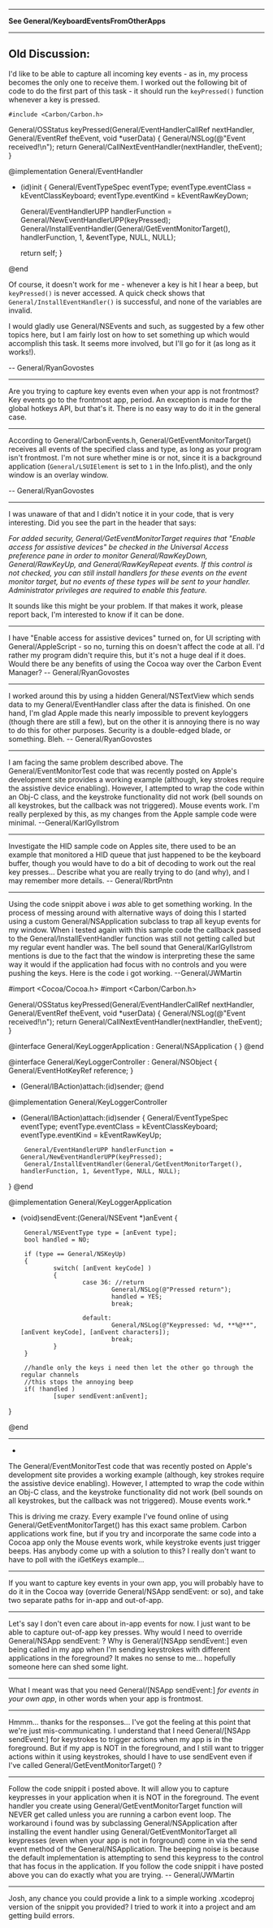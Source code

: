 




----
**See General/KeyboardEventsFromOtherApps**



----
**Old Discussion:**
----


I'd like to be able to capture all incoming key events - as in, my process becomes the only one to receive them. I worked out the following bit of code to do the first part of this task - it should run the <code>keyPressed()</code> function whenever a key is pressed.

    #include <Carbon/Carbon.h>

General/OSStatus keyPressed(General/EventHandlerCallRef nextHandler, General/EventRef theEvent, void *userData) {
	General/NSLog(@"Event received!\n");
	return General/CallNextEventHandler(nextHandler, theEvent);
}

@implementation General/EventHandler

- (id)init {
	General/EventTypeSpec eventType;
	eventType.eventClass = kEventClassKeyboard;
	eventType.eventKind = kEventRawKeyDown;
    
	General/EventHandlerUPP handlerFunction = General/NewEventHandlerUPP(keyPressed);
	General/InstallEventHandler(General/GetEventMonitorTarget(), handlerFunction, 1,
                                                  &eventType, NULL, NULL);
	
	return self;
}

@end

Of course, it doesn't work for me - whenever a key is hit I hear a beep, but <code>keyPressed()</code> is never accessed. A quick check shows that <code>General/InstallEventHandler()</code> is successful, and none of the variables are invalid.

I would gladly use General/NSEvent<nowiki/>s and such, as suggested by a few other topics here, but I am fairly lost on how to set something up which would accomplish this task. It seems more involved, but I'll go for it (as long as it works!).

-- General/RyanGovostes

----

Are you trying to capture key events even when your app is not frontmost? Key events go to the frontmost app, period. An exception is made for the global hotkeys API, but that's it. There is no easy way to do it in the general case.

----

According to General/CarbonEvents.h, General/GetEventMonitorTarget() receives all events of the specified class and type, as long as your program isn't frontmost. I'm not sure whether mine is or not, since it is a background application (<code>General/LSUIElement</code> is set to <code>1</code> in the Info.plist), and the only window is an overlay window.

-- General/RyanGovostes

----

I was unaware of that and I didn't notice it in your code, that is very interesting. Did you see the part in the header that says:

*For added security, General/GetEventMonitorTarget requires that "Enable
access for assistive devices" be checked in the Universal Access
preference pane in order to monitor General/RawKeyDown, General/RawKeyUp, and
General/RawKeyRepeat events. If this control is not checked, you can
still install handlers for these events on the event monitor
target, but no events of these types will be sent to your
handler. Administrator privileges are required to enable this
feature.*

It sounds like this might be your problem. If that makes it work, please report back, I'm interested to know if it can be done.

----

I have "Enable access for assistive devices" turned on, for UI scripting with General/AppleScript - so no, turning this on doesn't affect the code at all. I'd rather my program didn't require this, but it's not a huge deal if it does. Would there be any benefits of using the Cocoa way over the Carbon Event Manager? -- General/RyanGovostes

----

I worked around this by using a hidden General/NSTextView which sends data to my General/EventHandler class after the data is finished. On one hand, I'm glad Apple made this nearly impossible to prevent keyloggers (though there are still a few), but on the other it is annoying there is no way to do this for other purposes. Security is a double-edged blade, or something. Bleh. -- General/RyanGovostes

----

I am facing the same problem described above.  The General/EventMonitorTest code that was recently posted on Apple's development site provides a working example (although, key strokes require the assistive device enabling).  However, I attempted to wrap the code within an Obj-C class, and the keystroke functionality did not work (bell sounds on all keystrokes, but the callback was not triggered).  Mouse events work.  I'm really perplexed by this, as my changes from the Apple sample code were minimal.  --General/KarlGyllstrom

----

Investigate the HID sample code on Apples site, there used to be an example that monitored a HID queue that just happened to be the keyboard buffer, though you would have to do a bit of decoding to work out the real key presses... Describe what you are really trying to do (and why), and I may remember more details.  -- General/RbrtPntn

----

Using the code snippit above i *was* able to get something working.  In the process of messing around with alternative ways of doing this I started using a custom General/NSApplication subclass to trap all keyup events for my window.  When i tested again with this sample code the callback passed to the General/InstallEventHandler function was still not getting called but my regular event handler was.  The bell sound that General/KarlGyllstrom mentions is due to the fact that the window is interpreting these the same way it would if the application had focus with no controls and you were pushing the keys.  Here is the code i got working. --General/JWMartin

    
#import <Cocoa/Cocoa.h>
#import <Carbon/Carbon.h>

General/OSStatus keyPressed(General/EventHandlerCallRef nextHandler, General/EventRef theEvent, void *userData) {
       General/NSLog(@"Event received!\n");
       return General/CallNextEventHandler(nextHandler, theEvent);
}

@interface General/KeyLoggerApplication : General/NSApplication
{
}
@end

@interface General/KeyLoggerController : General/NSObject
{
       General/EventHotKeyRef reference;
}
- (General/IBAction)attach:(id)sender;
@end

@implementation General/KeyLoggerController


- (General/IBAction)attach:(id)sender
{
       General/EventTypeSpec eventType;
       eventType.eventClass = kEventClassKeyboard;
       eventType.eventKind = kEventRawKeyUp;

       General/EventHandlerUPP handlerFunction = General/NewEventHandlerUPP(keyPressed);
       General/InstallEventHandler(General/GetEventMonitorTarget(), handlerFunction, 1, &eventType, NULL, NULL);
}
@end

@implementation General/KeyLoggerApplication

- (void)sendEvent:(General/NSEvent *)anEvent {

       General/NSEventType type = [anEvent type];
       bool handled = NO;

       if (type == General/NSKeyUp)
       {
               switch( [anEvent keyCode] )
               {
                       case 36: //return
                               General/NSLog(@"Pressed return");
                               handled = YES;
                               break;

                       default:
                               General/NSLog(@"Keypressed: %d, **%@**", [anEvent keyCode], [anEvent characters]);
                               break;
               }
       }

       //handle only the keys i need then let the other go through the regular channels
       //this stops the annoying beep
       if( !handled )
               [super sendEvent:anEvent];
}

@end

----
*
The General/EventMonitorTest code that was recently posted on Apple's development site provides a working example (although, key strokes require the assistive device enabling). However, I attempted to wrap the code within an Obj-C class, and the keystroke functionality did not work (bell sounds on all keystrokes, but the callback was not triggered). Mouse events work.*

This is driving me crazy. Every example I've found online of using General/GetEventMonitorTarget() has this exact same problem. Carbon applications work fine, but if you try and incorporate
the same code into a Cocoa app only the Mouse events work, while keystroke events just trigger beeps. Has anybody come up with a solution to this? I really don't want to have to poll with the iGetKeys example...

----
If you want to capture key events in your own app, you will probably have to do it in the Cocoa way (override General/NSApp sendEvent: or so), and take two separate paths for in-app and out-of-app.

----
Let's say I don't even care about in-app events for now. I just want to be able to capture out-of-app key presses. Why would I need to override General/NSApp sendEvent: ? Why is General/[NSApp sendEvent:] even being called in my app when I'm sending keystrokes with different applications in the foreground? It makes no sense to me... hopefully someone here can shed some light.

----

What I meant was that you need General/[NSApp sendEvent:] *for events in your own app*, in other words when your app is frontmost.

----
Hmmm... thanks for the responses... I've got the feeling at this point that we're just mis-communicating. I understand that I need General/[NSApp sendEvent:] for keystrokes to trigger actions when my app is in the foreground. But if my app is NOT in the foreground, and I still want to trigger actions within it using keystrokes, should I have to use sendEvent even if I've called General/GetEventMonitorTarget() ?

----
Follow the code snippit i posted above.  It will allow you to capture keypresses in your application when it is NOT in the foreground.  The event handler you create using General/GetEventMonitorTarget function will NEVER get called unless you are running a carbon event loop.  The workaround i found was by subclassing General/NSApplication after installing the event handler using General/GetEventMonitorTarget all keypresses (even when your app is not in forground) come in via the send event method of the General/NSApplication.  The beeping noise is because the default implementation is attempting to send this keypress to the control that has focus in the application.  If you follow the code snippit i have posted above you can do exactly what you are trying.  -- General/JWMartin

----
Josh, any chance you could provide a link to a simple working .xcodeproj version of the snippit you provided?  I tried to work it into a project and am getting build errors.